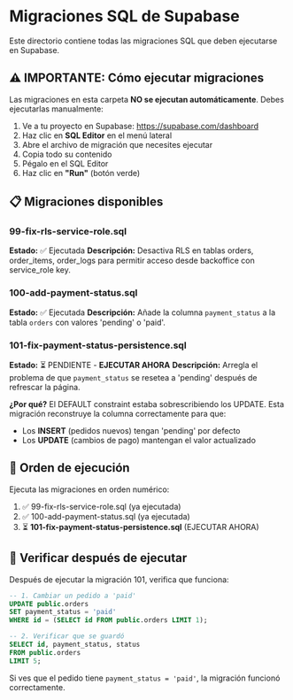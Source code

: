 # Migraciones SQL de Supabase

Este directorio contiene todas las migraciones SQL que deben ejecutarse en Supabase.

## ⚠️ IMPORTANTE: Cómo ejecutar migraciones

Las migraciones en esta carpeta **NO se ejecutan automáticamente**. Debes ejecutarlas manualmente:

1. Ve a tu proyecto en Supabase: https://supabase.com/dashboard
2. Haz clic en **SQL Editor** en el menú lateral
3. Abre el archivo de migración que necesites ejecutar
4. Copia todo su contenido
5. Pégalo en el SQL Editor
6. Haz clic en **"Run"** (botón verde)

## 📋 Migraciones disponibles

### 99-fix-rls-service-role.sql
**Estado:** ✅ Ejecutada
**Descripción:** Desactiva RLS en tablas orders, order_items, order_logs para permitir acceso desde backoffice con service_role key.

### 100-add-payment-status.sql
**Estado:** ✅ Ejecutada
**Descripción:** Añade la columna `payment_status` a la tabla `orders` con valores 'pending' o 'paid'.

### 101-fix-payment-status-persistence.sql
**Estado:** ⏳ PENDIENTE - **EJECUTAR AHORA**
**Descripción:** Arregla el problema de que `payment_status` se resetea a 'pending' después de refrescar la página.

**¿Por qué?** El DEFAULT constraint estaba sobrescribiendo los UPDATE. Esta migración reconstruye la columna correctamente para que:
- Los **INSERT** (pedidos nuevos) tengan 'pending' por defecto
- Los **UPDATE** (cambios de pago) mantengan el valor actualizado

## 🔄 Orden de ejecución

Ejecuta las migraciones en orden numérico:
1. ✅ 99-fix-rls-service-role.sql (ya ejecutada)
2. ✅ 100-add-payment-status.sql (ya ejecutada)
3. ⏳ **101-fix-payment-status-persistence.sql** (EJECUTAR AHORA)

## 🧪 Verificar después de ejecutar

Después de ejecutar la migración 101, verifica que funciona:

```sql
-- 1. Cambiar un pedido a 'paid'
UPDATE public.orders
SET payment_status = 'paid'
WHERE id = (SELECT id FROM public.orders LIMIT 1);

-- 2. Verificar que se guardó
SELECT id, payment_status, status
FROM public.orders
LIMIT 5;
```

Si ves que el pedido tiene `payment_status = 'paid'`, la migración funcionó correctamente.
